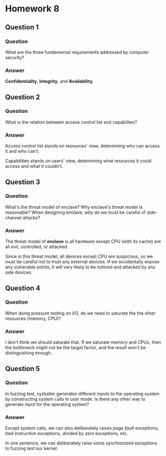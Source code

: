 # Homework 8

## Question 1

### Question

What are the three fundamental requirements addressed by computer security?

### Answer

**Confidentiality**, **Integrity**, and **Availability**.

## Question 2

### Question

What is the relation between access control list and capabilites?

### Answer

Access control list stands on resources' view, determining who can access it and who can't.

Capabilities stands on users' view, determining what resources it could access and what it couldn't.

## Question 3

### Question

What's the threat model of enclave? Why enclave's threat model is reasonable? When designing enclave, why do we must be careful of side-channel attacks?

### Answer

The threat model of **enclave** is all hardware except CPU (with its cache) are all evil, controlled, or attacked.

Since in this threat model, all devices except CPU are suspicious, so we must be careful not to trust any external devices. If we accidentally expose any vulnerable points, it will very likely to be noticed and attacked by any side devices.

## Question 4

### Question

When doing pressure testing on I/O, do we need to saturate the the other resources (memory, CPU)?

### Answer

I don't think we should saturate that. If we saturate memory and CPUs, then the bottleneck might not be the target factor, and the result won't be distinguishing enough.

## Question 5

### Question

In fuzzing test, syzkaller generates different inputs to the operating system by constructing system calls in user mode. Is there any other way to generate input for the operating system?

### Answer

Except system calls, we can also deliberately raises *page fault* exceptions, *bad instruction* exceptions, *divided by zero* exceptions, etc.

In one sentence, we can deliberately raise some synchronized exceptions to fuzzing test our kernel.